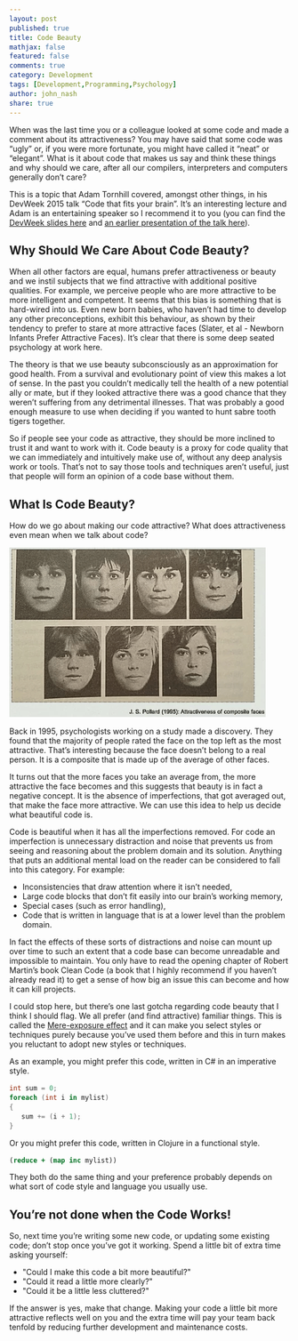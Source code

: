 ```yaml
---
layout: post
published: true
title: Code Beauty
mathjax: false
featured: false
comments: true
category: Development
tags: [Development,Programming,Psychology]
author: john_nash
share: true
---
```


When was the last time you or a colleague looked at some code and made a comment about its attractiveness? You may have said that some code was “ugly” or, if you were more fortunate, you might have called it “neat” or “elegant”. What is it about code that makes us say and think these things and why should we care, after all our compilers, interpreters and computers generally don’t care?

This is a topic that Adam Tornhill covered, amongst other things, in his DevWeek 2015 talk “Code that fits your brain”. It’s an interesting lecture and Adam is an entertaining speaker so I recommend it to you (you can find the [DevWeek slides here](http://devweek.com/uploads/event/slides/194/Adam_Tornhill_-_Code_That_Fits_Your_Brain.pdf) and [an earlier presentation of the talk here](https://vimeo.com/97471514)).

## Why Should We Care About Code Beauty?
When all other factors are equal, humans prefer attractiveness or beauty and we instil subjects that we find attractive with additional positive qualities. For example, we perceive people who are more attractive to be more intelligent and competent. It seems that this bias is something that is hard-wired into us. Even new born babies, who haven’t had time to develop any other preconceptions, exhibit this behaviour, as shown by their tendency to prefer to stare at more attractive faces (Slater, et al - Newborn Infants Prefer Attractive Faces). It’s clear that there is some deep seated psychology at work here.

The theory is that we use beauty subconsciously as an approximation for good health. From a survival and evolutionary point of view this makes a lot of sense. In the past you couldn’t medically tell the health of a new potential ally or mate, but if they looked attractive there was a good chance that they weren’t suffering from any detrimental illnesses. That was probably a good enough measure to use when deciding if you wanted to hunt sabre tooth tigers together.

So if people see your code as attractive, they should be more inclined to trust it and want to work with it. Code beauty is a proxy for code quality that we can immediately and intuitively make use of, without any deep analysis work or tools. That’s not to say those tools and techniques aren’t useful, just that people will form an opinion of a code base without them.

## What Is Code Beauty?
How do we go about making our code attractive? What does attractiveness even mean when we talk about code?

![Faces](/images/2015-04-14-code-beauty/Faces.png)

Back in 1995, psychologists working on a study made a discovery. They found that the majority of people rated the face on the top left as the most attractive. That’s interesting because the face doesn’t belong to a real person. It is a composite that is made up of the average of other faces.

It turns out that the more faces you take an average from, the more attractive the face becomes and this suggests that beauty is in fact a negative concept. It is the absence of imperfections, that got averaged out, that make the face more attractive. We can use this idea to help us decide what beautiful code is.

Code is beautiful when it has all the imperfections removed. For code an imperfection is unnecessary distraction and noise that prevents us from seeing and reasoning about the problem domain and its solution. Anything that puts an additional mental load on the reader can be considered to fall into this category. For example:

* Inconsistencies that draw attention where it isn’t needed, 
* Large code blocks that don’t fit easily into our brain’s working memory, 
* Special cases (such as error handling),
* Code that is written in language that is at a lower level than the problem domain.

In fact the effects of these sorts of distractions and noise can mount up over time to such an extent that a code base can become unreadable and impossible to maintain. You only have to read the opening chapter of Robert Martin’s book Clean Code (a book that I highly recommend if you haven’t already read it) to get a sense of how big an issue this can become and how it can kill projects.

I could stop here, but there’s one last gotcha regarding code beauty that I think I should flag. We all prefer (and find attractive) familiar things. This is called the [Mere-exposure effect](http://en.wikipedia.org/wiki/Mere-exposure_effect) and it can make you select styles or techniques purely because you’ve used them before and this in turn makes you reluctant to adopt new styles or techniques.

As an example, you might prefer this code, written in C# in an imperative style.

```c# 
int sum = 0; 
foreach (int i in mylist)
{
   sum += (i + 1);
}
```

Or you might prefer this code, written in Clojure in a functional style.

```clojure 
(reduce + (map inc mylist))
```

They both do the same thing and your preference probably depends on what sort of code style and language you usually use.

## You’re not done when the Code Works!
So, next time you’re writing some new code, or updating some existing code; don’t stop once you’ve got it working. Spend a little bit of extra time asking yourself:

* "Could I make this code a bit more beautiful?"
* "Could it read a little more clearly?"
* "Could it be a little less cluttered?" 

If the answer is yes, make that change. Making your code a little bit more attractive reflects well on you and the extra time will pay your team back tenfold by reducing further development and maintenance costs.
